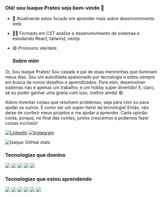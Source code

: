 ### Olá! sou Isaque Prates seja bem-vindo 👋

- 🔭 Atualmente estou focado em aprender mais sobre desenvolvimento web. 
- 👨‍🎓 Formado em CST análise e desenvolvimento de sistemas e estudando React, tailwind, nextjs 
- 😄 Pronouns: ele/dele

  ### Sobre mim

 Oi, Sou Isaque Prates! Sou casado e pai de duas menininhas que iluminam meus dias. Sou um autodidata apaixonado por tecnologia e estou sempre em busca de novos desafios e aprendizados. Para mim, desenvolver sistemas não é apenas um trabalho; é um hobby super divertido! E, claro, se eu puder ganhar uma grana com isso, melhor ainda! 😄

Adoro inventar coisas que resolvem problemas, seja para mim ou para ajudar os outros. É como ser um super-herói da tecnologia! Então, não deixe de conferir meus projetos e me ajudar a aprender. Cada opinião conta, porque, no final das contas, juntos crescemos e podemos fazer coisas incríveis!

[![LinkedIn](https://img.shields.io/badge/LinkedIn-0077B5?style=for-the-badge&logo=linkedin&logoColor=white)](https://www.linkedin.com/in/isaque-prates-87475b1b0?lipi=urn%3Ali%3Apage%3Ad_flagship3_profile_view_base_contact_details%3BaYlHEsD8Qx6FKrbTEj9MCg%3D%3D)
[![Instagram](https://img.shields.io/badge/Instagram-E4405F?style=for-the-badge&logo=instagram&logoColor=white)](https://www.instagram.com/isaque_prates/)

![Isaque GitHub stats](https://github-readme-stats.vercel.app/api?username=isaque&show_icons=true&theme=radical)

### Tecnologias que domino

<div>
  <img src="https://img.shields.io/badge/HTML5-E34F26?style=for-the-badge&logo=html5&logoColor=white"/>
  <img src="https://img.shields.io/badge/CSS3-1572B6?style=for-the-badge&logo=css3&logoColor=white"/>
  <img src="https://img.shields.io/badge/JavaScript-323330?style=for-the-badge&logo=javascript&logoColor=F7DF1E"/>
  <img src="https://img.shields.io/badge/node.js-6DA55F?style=for-the-badge&logo=node.js&logoColor=white"/>
  <img src="https://img.shields.io/badge/GIT-E44C30?style=for-the-badge&logo=git&logoColor=white"/>
</div>

### Tecnologias que estou aprendendo

<div>
 <img src="https://img.shields.io/badge/c%23-%23239120.svg?style=for-the-badge&logo=csharp&logoColor=white"/>
 <img src="https://img.shields.io/badge/typescript-%23007ACC.svg?style=for-the-badge&logo=typescript&logoColor=white"/>
 <img src="https://img.shields.io/badge/Next-black?style=for-the-badge&logo=next.js&logoColor=white"/>
 <img src="https://img.shields.io/badge/react-%2320232a.svg?style=for-the-badge&logo=react&logoColor=%2361DAFB"/>
 <img src="https://img.shields.io/badge/redux-%23593d88.svg?style=for-the-badge&logo=redux&logoColor=white"/>
 <img src="https://img.shields.io/badge/tailwindcss-%2338B2AC.svg?style=for-the-badge&logo=tailwind-css&logoColor=white"/>
</div>
